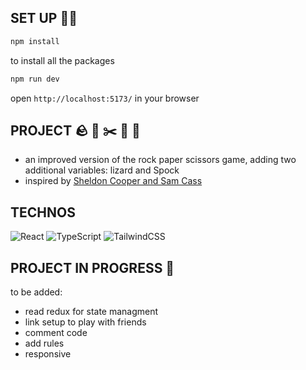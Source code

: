 ## SET UP 👨‍💻

```bash
npm install
```

to install all the packages

```bash
npm run dev
```

open `http://localhost:5173/` in your browser

## PROJECT 🪨 📃 ✂️ 🦎 🖖

- an improved version of the rock paper scissors game, adding two additional variables: lizard and Spock
- inspired by [Sheldon Cooper and Sam Cass](https://youtu.be/x5Q6-wMx-K8?si=5E07JEhw80UW86jK)

## TECHNOS

![React](https://img.shields.io/badge/react-%2320232a.svg?style=for-the-badge&logo=react&logoColor=%2361DAFB)
![TypeScript](https://img.shields.io/badge/typescript-%23007ACC.svg?style=for-the-badge&logo=typescript&logoColor=white)
![TailwindCSS](https://img.shields.io/badge/tailwindcss-%2338B2AC.svg?style=for-the-badge&logo=tailwind-css&logoColor=white)

## PROJECT IN PROGRESS 📶

to be added:

- read redux for state managment
- link setup to play with friends
- comment code
- add rules
- responsive
